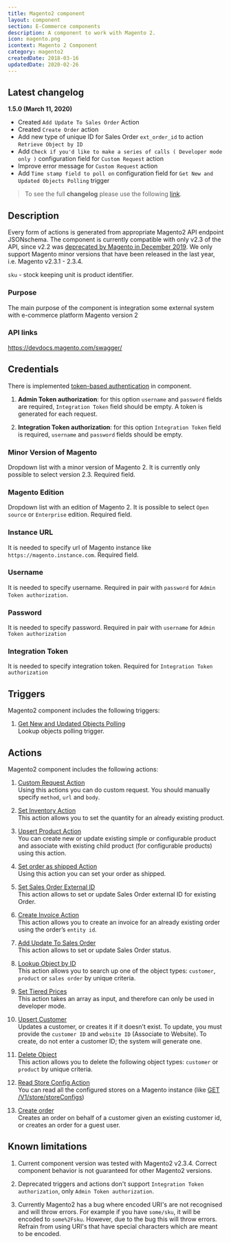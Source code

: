 ```yaml
---
title: Magento2 component
layout: component
section: E-Commerce components
description: A component to work with Magento 2.
icon: magento.png
icontext: Magento 2 Component
category: magento2
createdDate: 2018-03-16
updatedDate: 2020-02-26
---
```


## Latest changelog

**1.5.0 (March 11, 2020)**

* Created `Add Update To Sales Order` Action
* Created `Create Order` action
* Add new type of unique ID for Sales Order `ext_order_id` to action `Retrieve Object by ID`
* Add `Check if you'd like to make a series of calls ( Developer mode only )` configuration field for `Custom Request` action
* Improve error message for `Custom Request` action
* Add `Time stamp field to poll on` configuration field for `Get New and Updated Objects Polling` trigger

> To see the full **changelog** please use the following [link](/components/magento2/changelog).

## Description

Every form of actions is generated from appropriate Magento2 API endpoint JSONschema. The component is currently compatible with only v2.3 of the API, since v2.2 was [deprecated by Magento in December 2019](https://magento.com/sites/default/files/magento-software-lifecycle-policy.pdf?_ga=2.223327577.313663481.1582195591-1899578326.1570182293). We only support Magento minor versions that have been released in the last year, i.e. Magento v2.3.1 - 2.3.4.

`sku` - stock keeping unit is product identifier.

### Purpose

The main purpose of the component is integration some external system with e-commerce platform Magento version 2

### API links

https://devdocs.magento.com/swagger/

## Credentials

There is implemented [token-based authentication](https://devdocs.magento.com/guides/v2.0/get-started/authentication/gs-authentication-token.html) in component.

1. **Admin Token authorization**: for this option `username` and `password` fields are required, `Integration Token` field should be empty.
A token is generated for each request.

2. **Integration Token authorization**: for this option `Integration Token` field is required, `username` and `password` fields should be empty.

### Minor Version of Magento

Dropdown list with a minor version of Magento 2. It is currently only possible to select version 2.3. Required field.

### Magento Edition

Dropdown list with an edition of Magento 2. It is possible to select `Open source` or `Enterprise` edition. Required field.

### Instance URL

It is needed to specify url of Magento instance like `https://magento.instance.com`. Required field.

### Username

It is needed to specify username. Required in pair with `password` for `Admin Token authorization`.

### Password

It is needed to specify password. Required in pair with `username` for `Admin Token authorization`

### Integration Token

It is needed to specify integration token. Required for `Integration Token authorization`

## Triggers

Magento2 component includes the following triggers:

  1. [Get New and Updated Objects Polling](/components/magento2/triggers#get-new-and-updated-objects-polling)                                               
  Lookup objects polling trigger.

## Actions

Magento2 component includes the following actions:

  1. [Custom Request Action](/components/magento2/actions#custom-request-action)                
Using this actions you can do custom request. You should manually specify `method`, `url` and `body`.

  2. [Set Inventory Action](/components/magento2/actions#set-inventory-action)                 
This action allows you to set the quantity for an already existing product.

  3. [Upsert Product Action](/components/magento2/actions#upsert-product-action)                
You can create new or update existing simple or configurable product and associate with existing child product (for configurable products) using this action.

  4. [Set order as shipped Action](/components/magento2/actions#set-order-as-shipped-action)     
Using this action you can set your order as shipped.

  5. [Set Sales Order External ID](/components/magento2/actions#set-sales-order-external-id)   
This action allows to set or update Sales Order external ID for existing Order.

  6. [Create Invoice Action](/components/magento2/actions#create-invoice-action)               
This action allows you to create an invoice for an already existing order using the order’s `entity id`.

  7. [Add Update To Sales Order](/components/magento2/actions#add-update-to-sales-order)       
This action allows to set or update Sales Order status.

  8. [Lookup Object by ID](/components/magento2/actions#lookup-object-by-id)                   
This action allows you to search up one of the object types: `customer`, `product` or `sales order` by unique criteria.

  9. [Set Tiered Prices](/components/magento2/actions#set-tiered-prices)                       
This action takes an array as input, and therefore can only be used in developer mode.

  10. [Upsert Customer](/components/magento2/actions#upsert-customer)                        
Updates a customer, or creates it if it doesn’t exist. To update, you must provide the `customer ID` and `website ID` (Associate to Website). To create, do not enter a customer ID; the system will generate one.

  11. [Delete Object](/components/magento2/actions#delete-object)                               
This action allows you to delete the following object types: `customer` or `product` by unique criteria.

  12. [Read Store Config Action](/components/magento2/actions#read-store-config-action)          
You can read all the configured stores on a Magento instance (like [GET /V1/store/storeConfigs](https://devdocs.magento.com/swagger/#/storeStoreConfigManagerV1/storeStoreConfigManagerV1GetStoreConfigsGet))

  13. [Create order](/components/magento2/actions#create-order)                              
Creates an order on behalf of a customer given an existing customer id, or creates an order for a guest user.

## Known limitations

1. Current component version was tested with Magento2 v2.3.4. Correct component behavior is not guaranteed for other Magento2 versions.

2. Deprecated triggers and actions don't support `Integration Token authorization`, only `Admin Token authorization`.

3. Currently Magento2 has a bug where encoded URI's are not recognised and will throw errors. For example if you have `some/sku`, it
will be encoded to `some%2Fsku`. However, due to the bug this will throw errors. Refrain from using URI's that have special characters which
are meant to be encoded.
